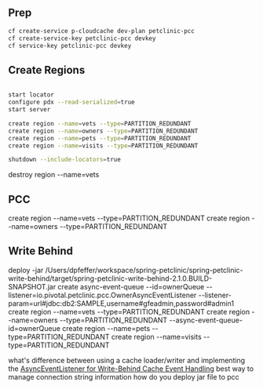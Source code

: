## Prep

```bash
cf create-service p-cloudcache dev-plan petclinic-pcc
cf create-service-key petclinic-pcc devkey
cf service-key petclinic-pcc devkey
```

## Create Regions

```bash

start locator
configure pdx --read-serialized=true
start server

create region --name=vets --type=PARTITION_REDUNDANT
create region --name=owners --type=PARTITION_REDUNDANT
create region --name=pets --type=PARTITION_REDUNDANT
create region --name=visits --type=PARTITION_REDUNDANT

shutdown --include-locators=true
```
destroy region --name=vets




## PCC
create region --name=vets --type=PARTITION_REDUNDANT
create region --name=owners --type=PARTITION_REDUNDANT


## Write Behind

deploy -jar /Users/dpfeffer/workspace/spring-petclinic/spring-petclinic-write-behind/target/spring-petclinic-write-behind-2.1.0.BUILD-SNAPSHOT.jar
create async-event-queue --id=ownerQueue --listener=io.pivotal.petclinic.pcc.OwnerAsyncEventListener --listener-param=url#jdbc:db2:SAMPLE,username#gfeadmin,password#admin1
create region --name=vets --type=PARTITION_REDUNDANT
create region --name=owners --type=PARTITION_REDUNDANT --async-event-queue-id=ownerQueue
create region --name=pets --type=PARTITION_REDUNDANT
create region --name=visits --type=PARTITION_REDUNDANT


what's difference between using a cache loader/writer and implementing the [AsyncEventListener for Write-Behind Cache Event Handling](https://gemfire.docs.pivotal.io/98/geode/developing/events/implementing_write_behind_event_handler.html)
best way to manage connection string information
how do you deploy jar file to pcc
